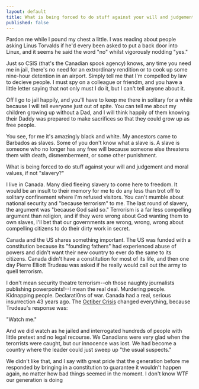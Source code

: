```yaml
---
layout: default
title: What is being forced to do stuff against your will and judgement and moral values, if not "slavery?"
published: false
---
```


Pardon me while I pound my chest a little. I was reading about people asking Linus Torvalds if he'd every been asked to put a back door into Linux, and it seems he said the word "no" whilst vigorously nodding "yes."

Just so CSIS (that's the Canadian spook agency) knows, any time you need me in jail, there's no need for an extrordinary rendition or to cook up some nine-hour detention in an airport. Simply tell me that I'm compelled by law to decieve people. I must spy on a colleague or friendm, and you have a little letter saying that not only must I do it, but I can't tell anyone about it.

Off I go to jail happily, and you'll have to keep me there in solitary for a while because I will tell everyone just out of spite. You can tell me about my children growing up without a Dad, and I will think happily of them knowing their Daddy was prepared to make sacrifices so that they could grow up as free people.

You see, for me it's amazingly black and white. My ancestors came to Barbados as slaves. Some of you don't know what a slave is. A slave is someone who no longer has any free will because someone else threatens them with death, dismemberment, or some other punishment.

What is being forced to do stuff against your will and judgement and moral values, if not "slavery?"

I live in Canada. Many died fleeing slavery to come here to freedom. It would be an insult to their memory for me to do any less than trot off to solitary confinement where I'm refused visitors. You can't mumble about national security and "because terrorism" to me. The last round of slavery, the argument was "because God said so." Terrorism is a far less compelling argument than religion, and if they were wrong about God wanting them to own slaves, I'll bet that our governments are wrong, wrong, wrong about compelling citizens to do their dirty work in secret.

Canada and the US shares something important. The US was funded with a constitution because its "founding fathers" had experienced abuse of powers and didn't want their new country to ever do the same to its citizens. Canada didn't have a constitution for most of its life, and then one day Pierre Elliott Trudeau was asked if he really would call out the army to quell terrorism.

I don't mean security theatre terrorism--oh those naughty journalists publishing powerpoints!--I mean the real deal. Murdering people. Kidnapping people. Declarati0ns of war. Canada had a real, serious insurrection 43 years ago. The [Octiber Crisis](https://en.wikipedia.org/wiki/October_Crisis) changed everything, because Trudeau's response was:

"Watch me."

And we did watch as he jailed and interrogated hundreds of people with little pretext and no legal recourse. We Canadians were very glad when the terorrists were caught, but our innocence was lost. We had become a country where the leader could just sweep up "the usual suspects."

We didn't like that, and I say with great pride that the generation before me responded by bringing in a constitution to guarantee it wouldn't happen again, no matter how bad things seemed in the moment. I don't know WTF our generation is doing